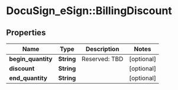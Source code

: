 # DocuSign_eSign::BillingDiscount

## Properties
Name | Type | Description | Notes
------------ | ------------- | ------------- | -------------
**begin_quantity** | **String** | Reserved: TBD | [optional] 
**discount** | **String** |  | [optional] 
**end_quantity** | **String** |  | [optional] 


